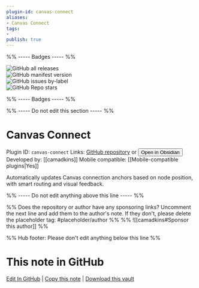 ```yaml
---
plugin-id: canvas-connect
aliases:
- Canvas Connect
tags: 
- 
publish: true
---
```


%% ----- Badges ----- %%

![GitHub all releases](https://img.shields.io/github/downloads/camadkins/obsidian-canvas-connect/total?color=573E7A&logo=github&style=for-the-badge)   
![GitHub manifest version](https://img.shields.io/github/manifest-json/v/camadkins/obsidian-canvas-connect?color=573E7A&logo=github&style=for-the-badge)   
![GitHub issues by-label](https://img.shields.io/github/issues/camadkins/obsidian-canvas-connect/help%20wanted?color=573E7A&logo=github&style=for-the-badge)   
![GitHub Repo stars](https://img.shields.io/github/stars/camadkins/obsidian-canvas-connect?color=573E7A&logo=github&style=for-the-badge)

%% ----- Badges ----- %%

%% ----- Do not edit this section ----- %%

# Canvas Connect

Plugin ID: `canvas-connect`
Links: [GitHub repository](https://github.com/camadkins/obsidian-canvas-connect) or [<button id=HH>Open in Obsidian</button>](obsidian://show-plugin?id=canvas-connect)
Developed by: [[camadkins]]
Mobile compatible: [[Mobile-compatible plugins|Yes]]

Automatically updates Canvas connection anchors based on node position, with smart routing and visual feedback.

%% ----- Do not edit anything above this line ----- %% 

%% Does the repository or author have any sponsoring links? Uncomment the next line and add them to the author's note. If they don't, please delete the placeholder tag: #placeholder/author %%
%% ![[camadkins#Sponsor this author]] %%

%% Hub footer: Please don't edit anything below this line %%

# This note in GitHub

<span class="git-footer">[Edit In GitHub](https://github.dev/obsidian-community/obsidian-hub/blob/main/02%20-%20Community%20Expansions/02.05%20All%20Community%20Expansions/Plugins/canvas-connect.md "git-hub-edit-note") | [Copy this note](https://raw.githubusercontent.com/obsidian-community/obsidian-hub/main/02%20-%20Community%20Expansions/02.05%20All%20Community%20Expansions/Plugins/canvas-connect.md "git-hub-copy-note") | [Download this vault](https://github.com/obsidian-community/obsidian-hub/archive/refs/heads/main.zip "git-hub-download-vault") </span>
